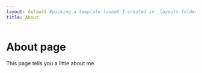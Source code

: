 ```yaml
---
layout: default #picking a template lauout I created in _layouts folder 
title: About
---
```

# About page

This page tells you a little about me.
